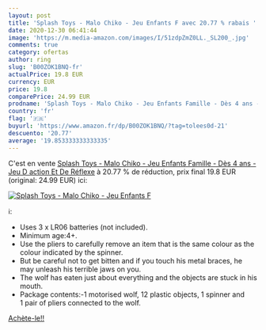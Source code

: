 ```yaml
---
layout: post
title: 'Splash Toys - Malo Chiko - Jeu Enfants F avec 20.77 % rabais '
date: 2020-12-30 06:41:44
image: 'https://m.media-amazon.com/images/I/51zdpZmZ0LL._SL200_.jpg'
comments: true
category: ofertas
author: ring
slug: 'B00ZOK1BNQ-fr'
actualPrice: 19.8 EUR
currency: EUR
price: 19.8
comparePrice: 24.99 EUR
prodname: 'Splash Toys - Malo Chiko - Jeu Enfants Famille - Dès 4 ans - Jeu D action Et De Réflexe'
country: 'fr'
flag: '🇫🇷'
buyurl: 'https://www.amazon.fr/dp/B00ZOK1BNQ/?tag=tolees0d-21'
descuento: '20.77'
average: '19.853333333333335'
---
```


C'est en vente [Splash Toys - Malo Chiko - Jeu Enfants Famille - Dès 4 ans - Jeu D action Et De Réflexe](https://www.amazon.fr/dp/B00ZOK1BNQ/?tag=tolees0d-21)  à  20.77 % de réduction, prix final  19.8 EUR (original: 24.99 EUR) ici:

[![Splash Toys - Malo Chiko - Jeu Enfants F](https://m.media-amazon.com/images/I/51zdpZmZ0LL._SL200_.jpg)](https://www.amazon.fr/dp/B00ZOK1BNQ/?tag=tolees0d-21)

ℹ️:

- Uses 3 x LR06 batteries (not included).
- Minimum age:4+.
- Use the pliers to carefully remove an item that is the same colour as the colour indicated by the spinner.
- But be careful not to get bitten and if you touch his metal braces, he may unleash his terrible jaws on you.
- The wolf has eaten just about everything and the objects are stuck in his mouth.
- Package contents:-1 motorised wolf, 12 plastic objects, 1 spinner and 1 pair of pliers connected to the wolf.

[Achète-le!!](https://www.amazon.fr/dp/B00ZOK1BNQ/?tag=tolees0d-21)
